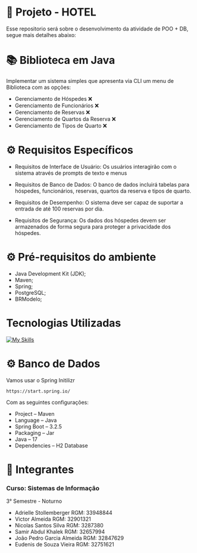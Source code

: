 # 📍 Projeto - HOTEL
Esse repositorio será sobre o desenvolvimento da atividade de POO + DB, segue mais detalhes abaixo:

# :books: Biblioteca em Java

Implementar um sistema simples que apresenta via CLI um menu de Biblioteca com as opções:
- Gerenciamento de Hóspedes ❌
- Gerenciamento de Funcionários ❌
- Gerenciamento de Reservas ❌
- Gerenciamento de Quartos da Reserva ❌
- Gerenciamento de Tipos de Quarto ❌


<h1> ⚙  Requisitos Específicos  </h1>

- Requisitos de Interface de Usuário: Os usuários interagirão com o 
sistema através de prompts de texto e menus

- Requisitos de Banco de Dados: O banco de dados incluirá tabelas 
para hóspedes, funcionários, reservas, quartos da reserva e tipos de quarto.

- Requisitos de Desempenho: O sistema deve ser capaz de suportar a 
entrada de até 100 reservas por dia.

- Requisitos de Segurança: Os dados dos hóspedes devem ser 
armazenados de forma segura para proteger a 
privacidade dos hóspedes.

<h1> ⚙  Pré-requisitos do ambiente  </h1>

- Java Development Kit (JDK);
- Maven;
- Spring;
- PostgreSQL;
- BRModelo;

<div> 
  <h1>Tecnologias Utilizadas</h1>

[![My Skills](https://skillicons.dev/icons?i=github,java,vscode)](https://skillicons.dev)
 </div>
<div>

<h1> ⚙ Banco de Dados </h1>

Vamos usar o Spring Initilizr 
```
https://start.spring.io/
```
Com as seguintes configurações:

- Project – Maven
- Language – Java
- Spring Boot – 3.2.5
- Packaging – Jar
- Java – 17
- Dependencies – H2 Database

<h1> 👤 Integrantes </h1>
<h3>Curso: Sistemas de Informação </h3>
3° Semestre - Noturno

- Adrielle Stollemberger RGM: 33948844
- Victor Almeida RGM: 32901321
- Nicolas Santos Silva RGM: 3287380
- Samir Abdul Khalek RGM: 32657994
- João Pedro Garcia Almeida RGM: 32847629
- Eudenis de Souza Vieira RGM: 32751621




